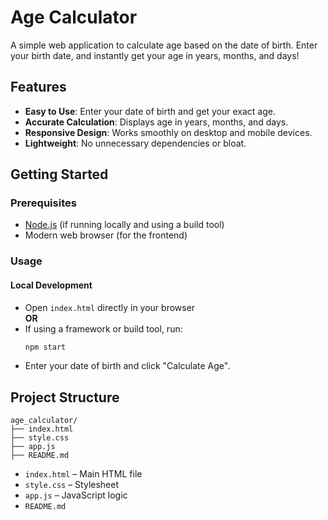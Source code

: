 # Age Calculator

A simple web application to calculate age based on the date of birth. Enter your birth date, and instantly get your age in years, months, and days!

## Features

- **Easy to Use**: Enter your date of birth and get your exact age.
- **Accurate Calculation**: Displays age in years, months, and days.
- **Responsive Design**: Works smoothly on desktop and mobile devices.
- **Lightweight**: No unnecessary dependencies or bloat.

## Getting Started

### Prerequisites

- [Node.js](https://nodejs.org/) (if running locally and using a build tool)
- Modern web browser (for the frontend)


### Usage

#### Local Development

- Open `index.html` directly in your browser  
  **OR**
- If using a framework or build tool, run:
  ```bash
  npm start
  ```
- Enter your date of birth and click "Calculate Age".


## Project Structure

```
age_calculator/
├── index.html
├── style.css
├── app.js
├── README.md
```

- `index.html` – Main HTML file
- `style.css` – Stylesheet
- `app.js` – JavaScript logic
- `README.md` 
